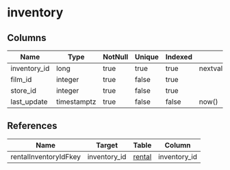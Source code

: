 <!-- Generated File -->
# inventory

## Columns

| Name                         | Type               | NotNull| Unique | Indexed  | Default
|------------------------------|--------------------|--------|--------|----------|--------------------
| inventory_id                 | long               | true   | true   | true     | nextval('inventory_inventory_id_seq'::regclass)
| film_id                      | integer            | true   | false  | true     |
| store_id                     | integer            | true   | false  | true     |
| last_update                  | timestamptz        | true   | false  | false    | now()

## References

| Name                         | Target             | Table                                  | Column
|------------------------------|--------------------|----------------------------------------|--------------------
| rentalInventoryIdFkey        | inventory_id       | [rental](DatabaseTableRentalRow)       | inventory_id
